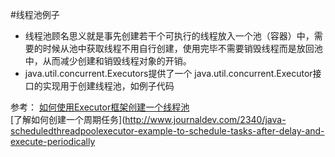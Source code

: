 #线程池例子

* 线程池顾名思义就是事先创建若干个可执行的线程放入一个池（容器）中，需要的时候从池中获取线程不用自行创建，使用完毕不需要销毁线程而是放回池中，从而减少创建和销毁线程对象的开销。
* java.util.concurrent.Executors提供了一个 java.util.concurrent.Executor接口的实现用于创建线程池，如例子代码

参考：
[如何使用Executor框架创建一个线程池](http://www.journaldev.com/1069/java-thread-pool-example-using-executors-and-threadpoolexecutor)  
[了解如何创建一个周期任务](http://www.journaldev.com/2340/java-scheduledthreadpoolexecutor-example-to-schedule-tasks-after-delay-and-execute-periodically 

